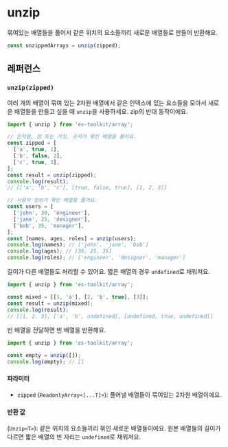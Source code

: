 # unzip

묶여있는 배열들을 풀어서 같은 위치의 요소들끼리 새로운 배열들로 만들어 반환해요.

```typescript
const unzippedArrays = unzip(zipped);
```

## 레퍼런스

### `unzip(zipped)`

여러 개의 배열이 묶여 있는 2차원 배열에서 같은 인덱스에 있는 요소들을 모아서 새로운 배열들을 만들고 싶을 때 `unzip`을 사용하세요. zip의 반대 동작이에요.

```typescript
import { unzip } from 'es-toolkit/array';

// 문자열, 참 또는 거짓, 숫자가 묶인 배열을 풀어요.
const zipped = [
  ['a', true, 1],
  ['b', false, 2],
  ['c', true, 3],
];
const result = unzip(zipped);
console.log(result);
// [['a', 'b', 'c'], [true, false, true], [1, 2, 3]]

// 사용자 정보가 묶인 배열을 풀어요.
const users = [
  ['john', 30, 'engineer'],
  ['jane', 25, 'designer'],
  ['bob', 35, 'manager'],
];
const [names, ages, roles] = unzip(users);
console.log(names); // ['john', 'jane', 'bob']
console.log(ages); // [30, 25, 35]
console.log(roles); // ['engineer', 'designer', 'manager']
```

길이가 다른 배열들도 처리할 수 있어요. 짧은 배열의 경우 `undefined`로 채워져요.

```typescript
import { unzip } from 'es-toolkit/array';

const mixed = [[1, 'a'], [2, 'b', true], [3]];
const result = unzip(mixed);
console.log(result);
// [[1, 2, 3], ['a', 'b', undefined], [undefined, true, undefined]]
```

빈 배열을 전달하면 빈 배열을 반환해요.

```typescript
import { unzip } from 'es-toolkit/array';

const empty = unzip([]);
console.log(empty); // []
```

#### 파라미터

- `zipped` (`ReadonlyArray<[...T]>`): 풀어낼 배열들이 묶여있는 2차원 배열이에요.

#### 반환 값

(`Unzip<T>`): 같은 위치의 요소들끼리 묶인 새로운 배열들이에요. 원본 배열들의 길이가 다르면 짧은 배열의 빈 자리는 `undefined`로 채워져요.
